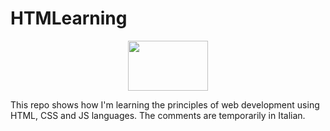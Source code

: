 # HTMLearning

<p align="center">
  <img src="https://github.com/davidenox/HTMLearning/assets/120756925/5dbdb45d-4e9e-4bc7-bbcd-e8d5bf327a1f" width="128" height="80" />
</p>

This repo shows how I'm learning the principles of web development using HTML, CSS and JS languages. The comments are temporarily in Italian.
